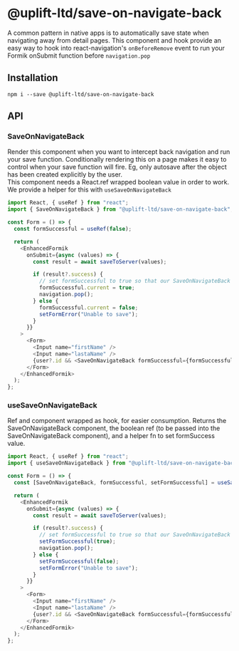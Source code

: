 # @uplift-ltd/save-on-navigate-back

A common pattern in native apps is to automatically save state when navigating away from detail
pages. This component and hook provide an easy way to hook into react-navigation's `onBeforeRemove`
event to run your Formik onSubmit function before `navigation.pop`

## Installation

    npm i --save @uplift-ltd/save-on-navigate-back

## API

### SaveOnNavigateBack

Render this component when you want to intercept back navigation and run your save function.
Conditionally rendering this on a page makes it easy to control when your save function will fire.
Eg, only autosave after the object has been created explicitly by the user.  
This component needs a React.ref wrapped boolean value in order to work. We provide a helper for
this with `useSaveOnNavigateBack`

```ts
import React, { useRef } from "react";
import { SaveOnNavigateBack } from "@uplift-ltd/save-on-navigate-back";

const Form = () => {
  const formSuccessful = useRef(false);

  return (
    <EnhancedFormik
      onSubmit={async (values) => {
        const result = await saveToServer(values);

        if (result?.success) {
          // set formSuccessful to true so that our SaveOnNavigateBack component will let us pop
          formSuccessful.current = true;
          navigation.pop();
        } else {
          formSuccessful.current = false;
          setFormError("Unable to save");
        }
      }}
    >
      <Form>
        <Input name="firstName" />
        <Input name="lastaName" />
        {user?.id && <SaveOnNavigateBack formSuccessful={formSuccessful} />}
      </Form>
    </EnhancedFormik>
  );
};
```

### useSaveOnNavigateBack

Ref and component wrapped as hook, for easier consumption. Returns the SaveOnNavigateBack component,
the boolean ref (to be passed into the SaveOnNavigateBack component), and a helper fn to set
formSuccess value.

```ts
import React, { useRef } from "react";
import { useSaveOnNavigateBack } from "@uplift-ltd/save-on-navigate-back";

const Form = () => {
  const [SaveOnNavigateBack, formSuccessful, setFormSuccessful] = useSaveOnNavigateBack();

  return (
    <EnhancedFormik
      onSubmit={async (values) => {
        const result = await saveToServer(values);

        if (result?.success) {
          // set formSuccessful to true so that our SaveOnNavigateBack component will let us pop
          setFormSuccessful(true);
          navigation.pop();
        } else {
          setFormSuccessful(false);
          setFormError("Unable to save");
        }
      }}
    >
      <Form>
        <Input name="firstName" />
        <Input name="lastaName" />
        {user?.id && <SaveOnNavigateBack formSuccessful={formSuccessful} />}
      </Form>
    </EnhancedFormik>
  );
};
```

